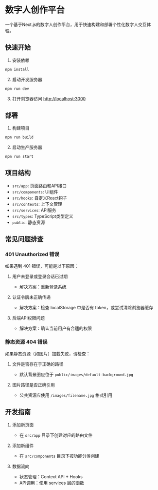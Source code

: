 # 数字人创作平台

一个基于Next.js的数字人创作平台，用于快速构建和部署个性化数字人交互体验。

## 快速开始

1. 安装依赖
```bash
npm install
```

2. 启动开发服务器
```bash
npm run dev
```

3. 打开浏览器访问 [http://localhost:3000](http://localhost:3000)

## 部署

1. 构建项目
```bash
npm run build
```

2. 启动生产服务器
```bash
npm run start
```

## 项目结构

- `src/app`: 页面路由和API接口
- `src/components`: UI组件
- `src/hooks`: 自定义React钩子
- `src/contexts`: 上下文管理
- `src/services`: API服务
- `src/types`: TypeScript类型定义
- `public`: 静态资源

## 常见问题排查

### 401 Unauthorized 错误

如果遇到 401 错误，可能是以下原因：

1. 用户未登录或登录会话已过期
   - 解决方案：重新登录系统

2. 认证令牌未正确传递
   - 解决方案：检查 localStorage 中是否有 token，或尝试清除浏览器缓存

3. 后端API权限问题
   - 解决方案：确认当前用户有合适的权限

### 静态资源 404 错误

如果静态资源（如图片）加载失败，请检查：

1. 文件是否存在于正确的路径
   - 默认背景图应位于 `public/images/default-background.jpg`

2. 图片路径是否正确引用
   - 公共资源应使用 `/images/filename.jpg` 格式引用

## 开发指南

1. 添加新页面
   - 在 `src/app` 目录下创建对应的路由文件

2. 添加新组件
   - 在 `src/components` 目录下按功能分类创建

3. 数据流向
   - 状态管理：Context API + Hooks
   - API调用：使用 services 层的函数 
